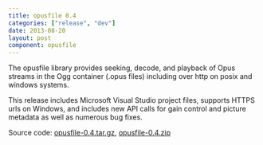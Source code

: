 ```yaml
---
title: opusfile 0.4
categories: ["release", "dev"]
date: 2013-08-20
layout: post
component: opusfile
---
```


The opusfile library provides seeking, decode, and playback of Opus streams in the Ogg container (.opus files) including over http on posix and windows systems.

This release includes Microsoft Visual Studio project files, supports HTTPS urls on Windows, and includes new API calls for gain control and picture metadata as well as numerous bug fixes.

Source code: [opusfile-0.4.tar.gz](http://downloads.xiph.org/releases/opus/opusfile-0.4.tar.gz),
[opusfile-0.4.zip](http://downloads.xiph.org/releases/opus/opusfile-0.4.zip)
